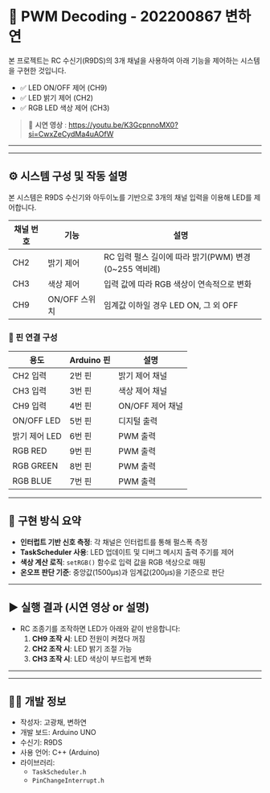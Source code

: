 
# 🎯 PWM Decoding - 202200867 변하연

본 프로젝트는 RC 수신기(R9DS)의 3개 채널을 사용하여 아래 기능을 제어하는 시스템을 구현한 것입니다.

- ✅ LED ON/OFF 제어 (CH9)
- ✅ LED 밝기 제어 (CH2)
- ✅ RGB LED 색상 제어 (CH3)

> 🔗 **시연 영상** : https://youtu.be/K3GcpnnoMX0?si=CwxZeCydMa4uAOfW

---


---

## ⚙️ 시스템 구성 및 작동 설명

본 시스템은 R9DS 수신기와 아두이노를 기반으로 3개의 채널 입력을 이용해 LED를 제어합니다.

| 채널 번호 | 기능           | 설명 |
|-----------|----------------|------|
| CH2       | 밝기 제어      | RC 입력 펄스 길이에 따라 밝기(PWM) 변경 (0~255 역비례) |
| CH3       | 색상 제어      | 입력 값에 따라 RGB 색상이 연속적으로 변화 |
| CH9       | ON/OFF 스위치 | 임계값 이하일 경우 LED ON, 그 외 OFF |

### 🔌 핀 연결 구성

| 용도         | Arduino 핀 | 설명 |
|--------------|------------|------|
| CH2 입력     | 2번 핀     | 밝기 제어 채널 |
| CH3 입력     | 3번 핀     | 색상 제어 채널 |
| CH9 입력     | 4번 핀     | ON/OFF 제어 채널 |
| ON/OFF LED   | 5번 핀     | 디지털 출력 |
| 밝기 제어 LED| 6번 핀     | PWM 출력 |
| RGB RED      | 9번 핀     | PWM 출력 |
| RGB GREEN    | 8번 핀     | PWM 출력 |
| RGB BLUE     | 7번 핀     | PWM 출력 |

---

## 🧠 구현 방식 요약

- **인터럽트 기반 신호 측정**: 각 채널은 인터럽트를 통해 펄스폭 측정
- **TaskScheduler 사용**: LED 업데이트 및 디버그 메시지 출력 주기를 제어
- **색상 계산 로직**: `setRGB()` 함수로 입력 값을 RGB 색상으로 매핑
- **온오프 판단 기준**: 중앙값(1500μs)과 임계값(200μs)을 기준으로 판단

---

## ▶️ 실행 결과 (시연 영상 or 설명)

- RC 조종기를 조작하면 LED가 아래와 같이 반응합니다:
  1. **CH9 조작 시**: LED 전원이 켜졌다 꺼짐
  2. **CH2 조작 시**: LED 밝기 조절 가능
  3. **CH3 조작 시**: LED 색상이 부드럽게 변화


---

---

## 👩‍💻 개발 정보

- 작성자: 고광채, 변하연 
- 개발 보드: Arduino UNO
- 수신기: R9DS
- 사용 언어: C++ (Arduino)
- 라이브러리:
  - `TaskScheduler.h`
  - `PinChangeInterrupt.h`


